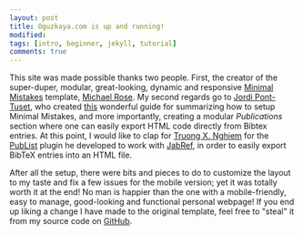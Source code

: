 ```yaml
---
layout: post
title: Oguzkaya.com is up and running!
modified:
tags: [intro, beginner, jekyll, tutorial]
comments: true
---
```


This site was made possible thanks two people.
First, the creator of the super-duper, modular, great-looking, dynamic and responsive <a href="https://mmistakes.github.io/minimal-mistakes/" target="_blank">Minimal Mistakes</a> template, <a href="https://mademistakes.com/" target="_blank">Michael Rose</a>.
My second regards go to <a href="http://jponttuset.github.io/" target="_blank">Jordi Pont-Tuset</a>, who created <a href="http://jponttuset.github.io/building-an-academic-website/" target="_blank">this</a> wonderful guide for summarizing how to setup Minimal Mistakes, and more importantly, creating a modular *Publications* section where one can easily export HTML code directly from Bibtex entries.
At this point, I would like to clap for <a href="http://txn.name/index.html" target="_blank">Truong X. Nghiem</a> for the <a href="http://txn.name/publist.html" target="_blank">PubList</a> plugin he developed to work with <a href="http://jabref.sourceforge.net/">JabRef</a>, in order to easily export BibTeX entries into an HTML file.

After all the setup, there were bits and pieces to do to customize the layout to my taste and fix a few issues for the mobile version; yet it was totally worth it at the end!
No man is happier than the one with a mobile-friendly, easy to manage, good-looking and functional personal webpage!
If you end up liking a change I have made to the original template, feel free to "steal" it from my source code on <a href="https://github.com/kayaogz" target="_blank">GitHub</a>.
